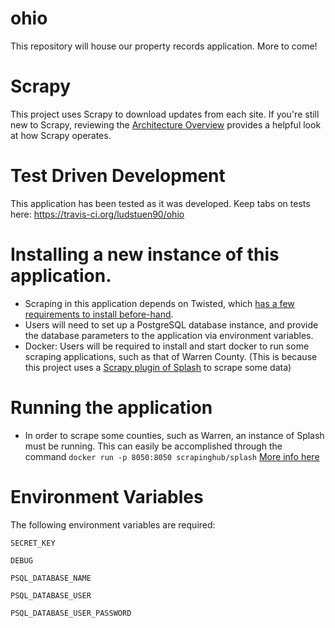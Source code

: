 # ohio
This repository will house our property records application. More to come!


# Scrapy

This project uses Scrapy to download updates from each site. 
If you're still new to Scrapy, reviewing the 
<a target="_blank" href="https://doc.scrapy.org/en/latest/topics/architecture.html">Architecture Overview</a>
provides a helpful look at how Scrapy operates. 

# Test Driven Development
This application has been tested as it was developed. Keep tabs on tests here: https://travis-ci.org/ludstuen90/ohio

# Installing a new instance of this application. 
- Scraping in this application depends on Twisted, which <a href="https://twistedmatrix.com/trac/wiki/Downloads">has a few requirements to install before-hand</a>. 
- Users will need to set up a PostgreSQL database instance, and provide the database parameters to the application via environment variables.
- Docker: Users will be required to install and start docker to run some scraping applications, such as that of Warren County.
(This is because this project uses a <a href="https://github.com/scrapy-plugins/scrapy-splash">Scrapy plugin of Splash</a> to scrape some data)


# Running the application
- In order to scrape some counties, such as Warren, an instance of Splash must be running. 
This can easily be accomplished through the command `docker run -p 8050:8050 scrapinghub/splash`
<a href="https://github.com/scrapy-plugins/scrapy-splash">More info here</a>

# Environment Variables
The following environment variables are required: 

`SECRET_KEY`

`DEBUG`

`PSQL_DATABASE_NAME`

`PSQL_DATABASE_USER`

`PSQL_DATABASE_USER_PASSWORD`

